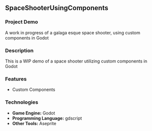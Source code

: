 ## **SpaceShooterUsingComponents**

### **Project Demo**

A work in progress of a galaga esque space shooter, using custom components in Godot
### **Description**

This is a WIP demo of a space shooter utilizing custom components in Godot
### **Features**

* Custom Components

### **Technologies**

* **Game Engine:** Godot
* **Programming Language:** gdscript
* **Other Tools:** Aseprite
